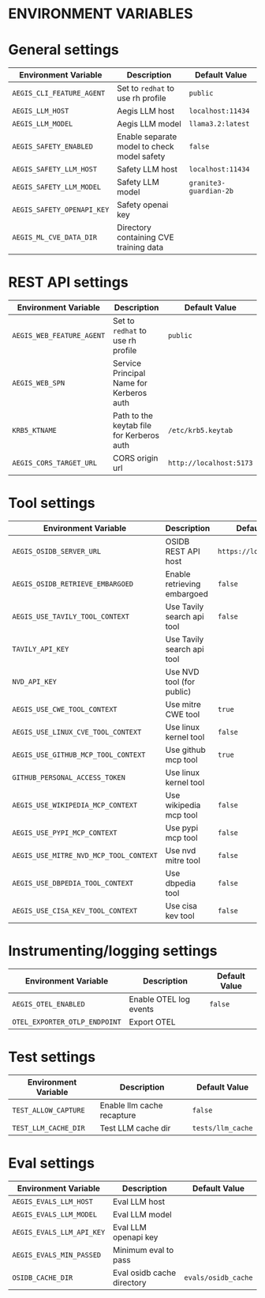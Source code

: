 # ENVIRONMENT VARIABLES

# General settings
| Environment Variable           | Description                                 | Default Value          |
|--------------------------------|---------------------------------------------|------------------------|
| `AEGIS_CLI_FEATURE_AGENT`      | Set to `redhat` to use rh profile           | `public`               |
| `AEGIS_LLM_HOST`               | Aegis LLM host                              | `localhost:11434`      |
| `AEGIS_LLM_MODEL`              | Aegis LLM model                             | `llama3.2:latest`      |
| `AEGIS_SAFETY_ENABLED`         | Enable separate model to check model safety | `false`                |
| `AEGIS_SAFETY_LLM_HOST`        | Safety LLM host                             | `localhost:11434`      |
| `AEGIS_SAFETY_LLM_MODEL`       | Safety LLM model                            | `granite3-guardian-2b` |
| `AEGIS_SAFETY_OPENAPI_KEY`     | Safety openai key                           |                        |
| `AEGIS_ML_CVE_DATA_DIR`        | Directory containing CVE training data      |                        |


# REST API settings
| Environment Variable       | Description                               | Default Value           |
|----------------------------|-------------------------------------------|-------------------------|
| `AEGIS_WEB_FEATURE_AGENT`  | Set to `redhat` to use rh profile         | `public`                |
| `AEGIS_WEB_SPN`            | Service Principal Name for Kerberos auth  |                         |
| `KRB5_KTNAME`              | Path to the keytab file for Kerberos auth | `/etc/krb5.keytab`      |
| `AEGIS_CORS_TARGET_URL`    | CORS origin url                           | `http://localhost:5173` |


# Tool settings
| Environment Variable                   | Description                 | Default Value            |
|----------------------------------------|-----------------------------|--------------------------|
| `AEGIS_OSIDB_SERVER_URL`               | OSIDB REST API host         | `https://localhost:8000` |
| `AEGIS_OSIDB_RETRIEVE_EMBARGOED`       | Enable retrieving embargoed | `false`                  |
| `AEGIS_USE_TAVILY_TOOL_CONTEXT`        | Use Tavily search api tool  | `false`                  |
| `TAVILY_API_KEY`                       | Use Tavily search api tool  |                          |
| `NVD_API_KEY`                          | Use NVD tool (for public)   |                          |
| `AEGIS_USE_CWE_TOOL_CONTEXT`           | Use mitre CWE tool          | `true`                   |
| `AEGIS_USE_LINUX_CVE_TOOL_CONTEXT`     | Use linux kernel tool       | `false`                  |
| `AEGIS_USE_GITHUB_MCP_TOOL_CONTEXT`    | Use github mcp tool         | `true`                   |
| `GITHUB_PERSONAL_ACCESS_TOKEN`         | Use linux kernel tool       |                          |
| `AEGIS_USE_WIKIPEDIA_MCP_CONTEXT`      | Use wikipedia mcp tool      | `false`                  |
| `AEGIS_USE_PYPI_MCP_CONTEXT`           | Use pypi mcp tool           | `false`                  |
| `AEGIS_USE_MITRE_NVD_MCP_TOOL_CONTEXT` | Use nvd mitre tool          | `false`                  |
| `AEGIS_USE_DBPEDIA_TOOL_CONTEXT`       | Use dbpedia tool            | `false`                  |
| `AEGIS_USE_CISA_KEV_TOOL_CONTEXT`      | Use cisa kev tool           | `false`                  |


# Instrumenting/logging settings
| Environment Variable               | Description                                  | Default Value |
|------------------------------------|----------------------------------------------|---------------|
| `AEGIS_OTEL_ENABLED`               | Enable OTEL log events                       | `false`       |
| `OTEL_EXPORTER_OTLP_ENDPOINT`      | Export OTEL                                  |               |


# Test settings
| Environment Variable               | Description                | Default Value |
|------------------------------------|----------------------------|---------------|
| `TEST_ALLOW_CAPTURE`               | Enable llm cache recapture | `false`       |
| `TEST_LLM_CACHE_DIR`               | Test LLM cache dir         | `tests/llm_cache` |


# Eval settings
| Environment Variable        | Description                | Default Value |
|-----------------------------|----------------------------|---------------|
| `AEGIS_EVALS_LLM_HOST`      | Eval LLM host              |               |
| `AEGIS_EVALS_LLM_MODEL`     | Eval LLM model             |               |
| `AEGIS_EVALS_LLM_API_KEY`   | Eval LLM openapi key       |               |
| `AEGIS_EVALS_MIN_PASSED`    | Minimum eval to pass       |               |
| `OSIDB_CACHE_DIR`           | Eval osidb cache directory | `evals/osidb_cache` |
